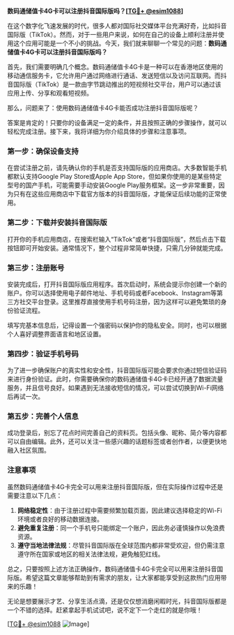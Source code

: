 **数码通储值卡4G卡可以注册抖音国际版吗？[[TG💪+ @esim1088](https://t.me/s/esim1088)]**

在这个数字化飞速发展的时代，很多人都对国际社交媒体平台充满好奇，比如抖音国际版（TikTok）。然而，对于一些用户来说，如何在自己的设备上顺利注册并使用这个应用可能是一个不小的挑战。今天，我们就来聊聊一个常见的问题：**数码通储值卡4G卡可以注册抖音国际版吗？**

首先，我们需要明确几个概念。数码通储值卡4G卡是一种可以在香港地区使用的移动通信服务卡，它允许用户通过网络进行通话、发送短信以及访问互联网。而抖音国际版（TikTok）是一款由字节跳动推出的短视频社交平台，用户可以通过该应用上传、分享和观看短视频。

那么，问题来了：使用数码通储值卡4G卡能否成功注册抖音国际版呢？

答案是肯定的！只要你的设备满足一定的条件，并且按照正确的步骤操作，就可以轻松完成注册。接下来，我将详细为你介绍具体的步骤和注意事项。

### 第一步：确保设备支持

在尝试注册之前，请先确认你的手机是否支持国际版的应用商店。大多数智能手机都默认支持Google Play Store或Apple App Store，但如果你使用的是某些特定型号的国产手机，可能需要手动安装Google Play服务框架。这一步非常重要，因为只有在这些应用商店中下载官方版本的抖音国际版，才能保证后续功能的正常使用。

### 第二步：下载并安装抖音国际版

打开你的手机应用商店，在搜索栏输入“TikTok”或者“抖音国际版”，然后点击下载按钮即可开始安装。通常情况下，整个过程非常简单快捷，只需几分钟就能完成。

### 第三步：注册账号

安装完成后，打开抖音国际版应用程序。首次启动时，系统会提示你创建一个新的账户。你可以选择使用电子邮件地址、手机号码或者Facebook、Instagram等第三方社交平台登录。这里推荐直接使用手机号码注册，因为这样可以避免繁琐的身份验证流程。

填写完基本信息后，记得设置一个强密码以保护你的隐私安全。同时，也可以根据个人喜好调整界面语言和地区设置。

### 第四步：验证手机号码

为了进一步确保账户的真实性和安全性，抖音国际版可能会要求你通过短信验证码来进行身份验证。此时，你需要确保你的数码通储值卡4G卡已经开通了数据流量服务，并且信号良好。如果遇到无法接收短信的情况，可以尝试切换到Wi-Fi网络后再试一次。

### 第五步：完善个人信息

成功登录后，别忘了花点时间完善自己的资料页。包括头像、昵称、简介等内容都可以自由编辑。此外，还可以关注一些感兴趣的话题标签或者创作者，以便更快地融入社区氛围。

### 注意事项

虽然数码通储值卡4G卡完全可以用来注册抖音国际版，但在实际操作过程中还是需要注意以下几点：

1. **网络稳定性**：由于注册过程中需要频繁加载页面，因此建议选择稳定的Wi-Fi环境或者良好的移动数据连接。
2. **避免重复注册**：同一个手机号只能绑定一个账户，因此务必谨慎操作以免浪费资源。
3. **遵守当地法律法规**：尽管抖音国际版在全球范围内都非常受欢迎，但仍需注意遵守所在国家或地区的相关法律法规，避免触犯红线。

总之，只要按照上述方法正确操作，数码通储值卡4G卡完全可以用来注册抖音国际版。希望这篇文章能够帮助到有需求的朋友，让大家都能享受到这款热门应用带来的乐趣！

无论是想要展示才艺、分享生活点滴，还是仅仅想消磨闲暇时光，抖音国际版都是一个不错的选择。赶紧拿起手机试试吧，说不定下一个走红的就是你哦！

[[TG💪+ @esim1088](https://t.me/s/esim1088) ![Image](https://i.postimg.cc/4NQfJmqS/Snipaste-2025-05-13-00-14-12.png)]
